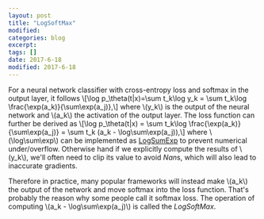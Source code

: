 ```yaml
---
layout: post
title: "LogSoftMax"
modified:
categories: blog
excerpt:
tags: []
date: 2017-6-18
modified: 2017-6-18
---
```


For a neural network classifier with cross-entropy loss and softmax in the output layer, it follows 
\\[\log p_\theta(t|x)=\sum t_k\log y_k = \sum t_k\log \frac{\exp(a_k)}{\sum\exp(a_j)},\\]
where \\(y_k\\) is the output of the neural network and \\(a_k\\) the activation of the output layer.
The loss function can further be derived as 
\\[\log p_\theta(t|x) = \sum t_k\log \frac{\exp(a_k)}{\sum\exp(a_j)} = \sum t_k (a_k - \log\sum\exp(a_j)),\\]
where \\(\log\sum\exp\\) can be implemented as [LogSumExp](https://en.wikipedia.org/wiki/LogSumExp) to prevent numerical under/overflow. Otherwise hand if we explicitly compute the results of \\(y_k\\), we'll often need to clip its value to avoid *Nan*s, which will also lead to inaccurate gradients.

Therefore in practice, many popular frameworks will instead make \\(a_k\\) the output of the network and move softmax into the loss function. That's probably the reason why some people call it softmax loss. The operation of computing \\(a_k - \log\sum\exp(a_j)\\) is called the *LogSoftMax*.

